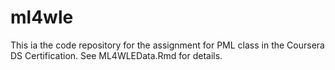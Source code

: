 # ml4wle
This ia the code repository for the assignment for PML class in the Coursera DS Certification. 
See ML4WLEData.Rmd for details. 
